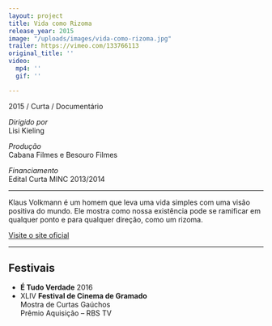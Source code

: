 ```yaml
---
layout: project
title: Vida como Rizoma
release_year: 2015
image: "/uploads/images/vida-como-rizoma.jpg"
trailer: https://vimeo.com/133766113
original_title: ''
video:
  mp4: ''
  gif: ''

---
```

2015 / Curta / Documentário

_Dirigido por_  
Lisi Kieling

_Produção_  
Cabana Filmes e Besouro Filmes

_Financiamento_  
Edital Curta MINC 2013/2014

***

Klaus Volkmann é um homem que leva uma vida simples com uma visão positiva do mundo. Ele mostra como nossa existência pode se ramificar em qualquer ponto e para qualquer direção, como um rizoma.

[Visite o site oficial](http://vidacomorizoma.com.br/)

***

## Festivais

* **É Tudo Verdade** 2016
* XLIV **Festival de Cinema de Gramado**  
  Mostra de Curtas Gaúchos  
  Prêmio Aquisição – RBS TV
